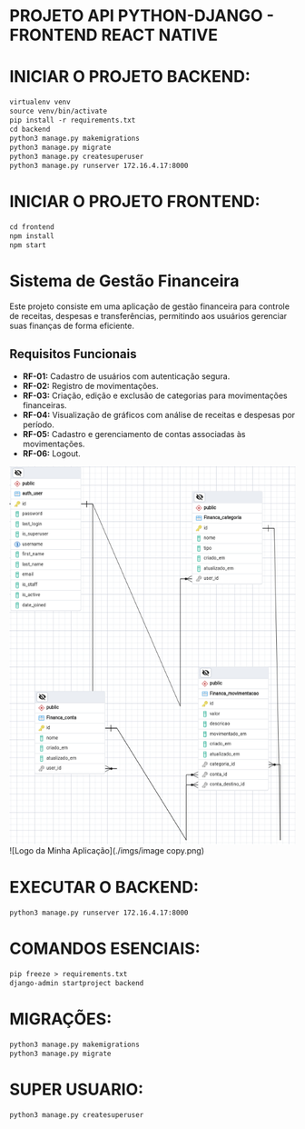 # PROJETO API PYTHON-DJANGO - FRONTEND REACT NATIVE

# INICIAR O PROJETO BACKEND:
```
virtualenv venv
source venv/bin/activate
pip install -r requirements.txt
cd backend
python3 manage.py makemigrations
python3 manage.py migrate
python3 manage.py createsuperuser
python3 manage.py runserver 172.16.4.17:8000

```

# INICIAR O PROJETO FRONTEND:
```
cd frontend
npm install
npm start

```


# Sistema de Gestão Financeira

Este projeto consiste em uma aplicação de gestão financeira para controle de receitas, despesas e transferências, permitindo aos usuários gerenciar suas finanças de forma eficiente.

## Requisitos Funcionais

- **RF-01:** Cadastro de usuários com autenticação segura.
- **RF-02:** Registro de movimentações.
- **RF-03:** Criação, edição e exclusão de categorias para movimentações financeiras.
- **RF-04:** Visualização de gráficos com análise de receitas e despesas por período.
- **RF-05:** Cadastro e gerenciamento de contas associadas às movimentações.
- **RF-06:** Logout.



![Logo da Minha Aplicação](./imgs/image.png)
![Logo da Minha Aplicação](./imgs/image copy.png)



# EXECUTAR O BACKEND:
```
python3 manage.py runserver 172.16.4.17:8000
```

# COMANDOS ESENCIAIS:
```
pip freeze > requirements.txt
django-admin startproject backend
```

# MIGRAÇÕES:
```
python3 manage.py makemigrations
python3 manage.py migrate
```


# SUPER USUARIO:
```
python3 manage.py createsuperuser
```


